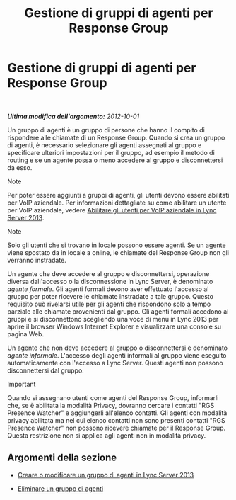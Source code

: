 ﻿---
title: Gestione di gruppi di agenti per Response Group
TOCTitle: Gestione di gruppi di agenti per Response Group
ms:assetid: 36084cdc-38f1-4c45-922f-f81c7e86210c
ms:mtpsurl: https://technet.microsoft.com/it-it/library/Gg520976(v=OCS.15)
ms:contentKeyID: 49300153
ms.date: 08/24/2015
mtps_version: v=OCS.15
ms.translationtype: HT
---

# Gestione di gruppi di agenti per Response Group

 

_**Ultima modifica dell'argomento:** 2012-10-01_

Un gruppo di agenti è un gruppo di persone che hanno il compito di rispondere alle chiamate di un Response Group. Quando si crea un gruppo di agenti, è necessario selezionare gli agenti assegnati al gruppo e specificare ulteriori impostazioni per il gruppo, ad esempio il metodo di routing e se un agente possa o meno accedere al gruppo e disconnettersi da esso.


> [!NOTE]
> Per poter essere aggiunti a gruppi di agenti, gli utenti devono essere abilitati per VoIP aziendale. Per informazioni dettagliate su come abilitare un utente per VoIP aziendale, vedere <A href="lync-server-2013-enable-users-for-enterprise-voice.md">Abilitare gli utenti per VoIP aziendale in Lync Server 2013</A>.




> [!NOTE]
> Solo gli utenti che si trovano in locale possono essere agenti. Se un agente viene spostato da in locale a online, le chiamate del Response Group non gli verranno instradate.



Un agente che deve accedere al gruppo e disconnettersi, operazione diversa dall'accesso o la disconnessione in Lync Server, è denominato *agente formale*. Gli agenti formali devono aver effettuato l'accesso al gruppo per poter ricevere le chiamate instradate a tale gruppo. Questo requisito può rivelarsi utile per gli agenti che rispondono solo a tempo parziale alle chiamate provenienti dal gruppo. Gli agenti formali accedono ai gruppi e si disconnettono scegliendo una voce di menu in Lync 2013 per aprire il browser Windows Internet Explorer e visualizzare una console su pagina Web.

Un agente che non deve accedere al gruppo o disconnettersi è denominato *agente informale*. L'accesso degli agenti informali al gruppo viene eseguito automaticamente con l'accesso a Lync Server. Questi agenti non possono disconnettersi dal gruppo.

> [!important]  
> Quando si assegnano utenti come agenti del Response Group, informarli che, se è abilitata la modalità Privacy, dovranno cercare i contatti &quot;RGS Presence Watcher&quot; e aggiungerli all'elenco contatti. Gli agenti con modalità privacy abilitata ma nel cui elenco contatti non sono presenti contatti &quot;RGS Presence Watcher&quot; non possono ricevere chiamate per il Response Group. Questa restrizione non si applica agli agenti non in modalità privacy.

## Argomenti della sezione

  - [Creare o modificare un gruppo di agenti in Lync Server 2013](lync-server-2013-create-or-modify-an-agent-group.md)

  - [Eliminare un gruppo di agenti](lync-server-2013-delete-an-agent-group.md)


